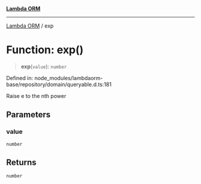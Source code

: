 [**Lambda ORM**](../README.md)

***

[Lambda ORM](../README.md) / exp

# Function: exp()

> **exp**(`value`): `number`

Defined in: node\_modules/lambdaorm-base/repository/domain/queryable.d.ts:181

Raise e to the nth power

## Parameters

### value

`number`

## Returns

`number`
